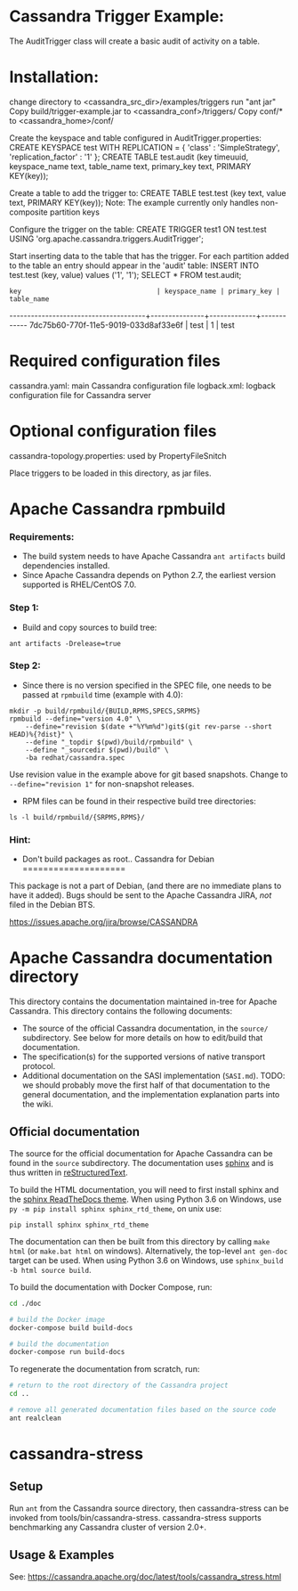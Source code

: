Cassandra Trigger Example:
==========================

The AuditTrigger class will create a basic audit of
activity on a table.

Installation:
============
change directory to <cassandra_src_dir>/examples/triggers
run "ant jar"
Copy build/trigger-example.jar to <cassandra_conf>/triggers/
Copy conf/* to <cassandra_home>/conf/

Create the keyspace and table configured in AuditTrigger.properties:
    CREATE KEYSPACE test WITH REPLICATION =
        { 'class' : 'SimpleStrategy', 'replication_factor' : '1' };
    CREATE TABLE test.audit (key timeuuid, keyspace_name text,
        table_name text, primary_key text, PRIMARY KEY(key));

Create a table to add the trigger to:
    CREATE TABLE test.test (key text, value text, PRIMARY KEY(key));
    Note: The example currently only handles non-composite partition keys

Configure the trigger on the table:
    CREATE TRIGGER test1 ON test.test
        USING 'org.apache.cassandra.triggers.AuditTrigger';

Start inserting data to the table that has the trigger. For each
partition added to the table an entry should appear in the 'audit' table:
    INSERT INTO test.test (key, value) values ('1', '1');
    SELECT * FROM test.audit;

    key                                  | keyspace_name | primary_key | table_name
   --------------------------------------+---------------+-------------+------------
    7dc75b60-770f-11e5-9019-033d8af33e6f |          test |           1 |       test

Required configuration files
============================

cassandra.yaml: main Cassandra configuration file
logback.xml: logback configuration file for Cassandra server


Optional configuration files
============================

cassandra-topology.properties: used by PropertyFileSnitch


Place triggers to be loaded in this directory, as jar files.
# Apache Cassandra rpmbuild

### Requirements:
- The build system needs to have Apache Cassandra `ant artifacts` build dependencies installed.
- Since Apache Cassandra depends on Python 2.7, the earliest version supported is RHEL/CentOS 7.0.

### Step 1:
- Build and copy sources to build tree:
```
ant artifacts -Drelease=true
```

### Step 2:
- Since there is no version specified in the SPEC file, one needs to be passed at `rpmbuild` time (example with 4.0):
```
mkdir -p build/rpmbuild/{BUILD,RPMS,SPECS,SRPMS}
rpmbuild --define="version 4.0" \
    --define="revision $(date +"%Y%m%d")git$(git rev-parse --short HEAD)%{?dist}" \
    --define "_topdir $(pwd)/build/rpmbuild" \
    --define "_sourcedir $(pwd)/build" \
    -ba redhat/cassandra.spec
```

Use revision value in the example above for git based snapshots. Change to `--define="revision 1"` for non-snapshot releases.

- RPM files can be found in their respective build tree directories:
```
ls -l build/rpmbuild/{SRPMS,RPMS}/
```

### Hint:
- Don't build packages as root..
Cassandra for Debian
====================

This package is not a part of Debian, (and there are no immediate plans
to have it added). Bugs should be sent to the Apache Cassandra JIRA, *not*
filed in the Debian BTS.

  https://issues.apache.org/jira/browse/CASSANDRA

Apache Cassandra documentation directory
========================================

This directory contains the documentation maintained in-tree for Apache
Cassandra. This directory contains the following documents:
- The source of the official Cassandra documentation, in the `source/`
  subdirectory. See below for more details on how to edit/build that
  documentation.
- The specification(s) for the supported versions of native transport protocol.
- Additional documentation on the SASI implementation (`SASI.md`). TODO: we
  should probably move the first half of that documentation to the general
  documentation, and the implementation explanation parts into the wiki.


Official documentation
----------------------

The source for the official documentation for Apache Cassandra can be found in
the `source` subdirectory. The documentation uses [sphinx](http://www.sphinx-doc.org/)
and is thus written in [reStructuredText](http://docutils.sourceforge.net/rst.html).

To build the HTML documentation, you will need to first install sphinx and the
[sphinx ReadTheDocs theme](https://pypi.org/project/sphinx_rtd_theme/).
When using Python 3.6 on Windows, use `py -m pip install sphinx sphinx_rtd_theme`, on unix
use:
```
pip install sphinx sphinx_rtd_theme
```

The documentation can then be built from this directory by calling `make html`
(or `make.bat html` on windows). Alternatively, the top-level `ant gen-doc`
target can be used.  When using Python 3.6 on Windows, use `sphinx_build -b html source build`.

To build the documentation with Docker Compose, run:

```bash
cd ./doc

# build the Docker image
docker-compose build build-docs

# build the documentation
docker-compose run build-docs
```

To regenerate the documentation from scratch, run:

```bash
# return to the root directory of the Cassandra project
cd ..

# remove all generated documentation files based on the source code
ant realclean
```
cassandra-stress
======

Setup
-----
Run `ant` from the Cassandra source directory, then cassandra-stress can be invoked from tools/bin/cassandra-stress.
cassandra-stress supports benchmarking any Cassandra cluster of version 2.0+.

Usage & Examples
----------------

See: https://cassandra.apache.org/doc/latest/tools/cassandra_stress.html

